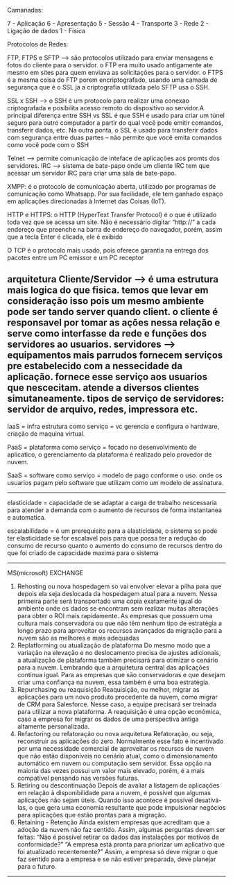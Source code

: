 Camanadas:

7 - Aplicação
6 - Apresentação
5 - Sessão
4 - Transporte
3 - Rede
2 - Ligação de dados
1 - Fisica

Protocolos de Redes: 

FTP, FTPS e SFTP --> são protocolos utilizado para enviar mensagens e fotos do cliente para o servidor. o FTP era muito usado antigamente ate mesmo em sites para quem enviava as solicitações para o servidor.
o FTPS é a mesma coisa do FTP porem encriptografado, usando uma camada de segurança que é o SSL ja a criptografia utilizada pelo SFTP usa o SSH.

SSL x SSH --> o SSH é um protocolo para realizar uma conexao criptografada e posibilita acesso remoto do dispositivo ao servidor.A principal diferença entre SSH vs SSL é que SSH é usado para criar um túnel seguro para outro computador a partir do qual você pode emitir comandos, transferir dados, etc. Na outra ponta, o SSL é usado para transferir dados com segurança entre duas partes – não permite que você emita comandos como você pode com o SSH

Telnet  --> permite comunicação de inteface de aplicações aos promts dos servidores.
IRC     --> sistema de bate-papo onde um cliente IRC tem que acessar um servidor IRC para criar uma sala de bate-papo.

XMPP: é o protocolo de comunicação aberta, utilizado por programas de comunicação como Whatsapp. Por sua facilidade, ele tem ganhado espaço em aplicações direcionadas à Internet das Coisas (IoT).

HTTP e HTTPS: o HTTP (HyperText Transfer Protocol) é o que é utilizado toda vez que se acessa um site. Não é necessário digitar “http://” a cada endereço que preenche na barra de endereço do navegador, porém, assim que a tecla Enter é clicada, ele é exibido

O TCP é o protocolo mais usado, pois oferece garantia na entrega dos pacotes entre um PC emissor e um PC receptor

arquitetura Cliente/Servidor --> é uma estrutura mais logica do que fisica. temos que levar em consideração isso pois um mesmo ambiente pode ser tando server quando client. o cliente é responsavel por tomar as ações nessa relação e serve como interfasse da rede e funções dos servidores ao usuarios.
servidores --> equipamentos mais parrudos fornecem serviços pre estabelecido com a nessecidade da aplicação. fornece esse serviço aos usuarios que nescecitam. atende a diversos clientes simutaneamente.
tipos de serviço de servidores: servidor de arquivo, redes, impressora etc.
-----------------------------------------------------------------------------------------------------
IaaS = infra estrutura como serviço = vc gerencia e configura o hardware, criação de maquina virtual.

PaaS = plataforma como serviço = focado no desenvolvimento de aplicatico, o gerenciamento da plataforma é realizado pelo provedor de nuvem.

SaaS = software como serviço = modelo de pago conforme o uso. onde os usuarios pagam pelo software que utilizam como um modelo de assinatura.

-----------------------------------------------------------------------------------------------------
elasticidade = capacidade de se adaptar a carga de trabalho nescessaria para atender a demanda com o aumento de recursos de forma instantanea e automatica.

escalabilidade = é um prerequisito para a elasticidade, o sistema so pode ter elasticidade se for escalavel pois para que possa ter a redução do consumo de recurso quanto o aumento do consumo de recursos dentro do que foi criado de capacidade maxima para o sistema

-----------------------------------------------------------------------------------------------------
MS(microsoft) EXCHANGE 

1. Rehosting ou nova hospedagem
so vai envolver elevar a pilha para que depois ela seja deslocada da hospedagem atual para a nuvem. Nessa primeira parte será transportado uma cópia exatamente igual do ambiente onde os dados se encontram sem realizar muitas alterações para obter o ROI mais rapidamente. As empresas que possuem uma cultura mais conservadora ou que não têm nenhum tipo de estratégia a longo prazo para aproveitar os recursos avançados da migração para a nuvem são as melhores e mais adequadas
2. Replatforming ou atualização de plataforma
Do mesmo modo que a variação na elevação e no deslocamento precisa de ajustes adicionais, a atualização de plataforma também precisará para otimizar o cenário para a nuvem. Lembrando que a arquitetura central das aplicações continua igual. Para as empresas que são conservadoras e que desejam criar uma confiança na nuvem, essa também é uma boa estratégia.
3. Repurchasing ou reaquisição
Reaquisição, ou melhor, migrar as aplicações para um novo produto procedente da nuvem, como migrar de CRM para Salesforce. Nesse caso, a equipe precisará ser treinada para utilizar a nova plataforma. A reaquisição é uma opção econômica, caso a empresa for migrar os dados de uma perspectiva antiga altamente personalizada.
4. Refactoring ou refatoração ou nova arquitetura
Refatoração, ou seja, reconstruir as aplicações do zero. Normalmente esse fato é incentivado por uma necessidade comercial de aproveitar os recursos de nuvem que não estão disponíveis no cenário atual, como o dimensionamento automático em nuvem ou computação sem servidor. Essa opção na maioria das vezes possui um valor mais elevado, porém, é a mais compatível pensando nas versões futuras.
5. Retiring ou descontinuação
Depois de avaliar a listagem de aplicações em relação à disponibilidade para a nuvem, é possível que algumas aplicações não sejam úteis. Quando isso acontece é possível desativá-las, o que gera uma economia resultante que pode impulsionar negócios para aplicações que estão prontas para a migração.
6. Retaining - Retenção
Ainda existem empresas que acreditam que a adoção da nuvem não faz sentido. Assim, algumas perguntas devem ser feitas: “Não é possível retirar os dados das instalações por motivos de conformidade?” “A empresa está pronta para priorizar um aplicativo que foi atualizado recentemente?” Assim, a empresa só deve migrar o que faz sentido para a empresa e se não estiver preparada, deve planejar para o futuro.
---------------------------------------------------------------------------------------------------